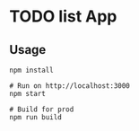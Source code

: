 # TODO list App

## Usage

```
npm install

# Run on http://localhost:3000
npm start

# Build for prod
npm run build
```
